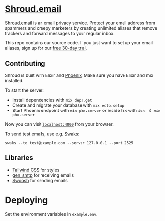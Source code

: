 # [Shroud.email](https://shroud.email/)

[Shroud.email](https://shroud.email/) is an email privacy service. Protect your email address from spammers and creepy marketers
by creating unlimited aliases that remove trackers and forward messages to your regular inbox.

This repo contains our source code. If you just want to set up your email aliases, sign up for our [free 30-day trial](https://app.shroud.email/users/register).

## Contributing

Shroud is built with Elixir and [Phoenix](https://www.phoenixframework.org/). Make sure you
have Elixir and mix installed.

To start the server:

  * Install dependencies with `mix deps.get`
  * Create and migrate your database with `mix ecto.setup`
  * Start Phoenix endpoint with `mix phx.server` or inside IEx with `iex -S mix phx.server`

Now you can visit [`localhost:4000`](http://localhost:4000) from your browser.

To send test emails, use e.g. [Swaks](https://www.jetmore.org/john/code/swaks/):
```
swaks --to test@example.com --server 127.0.0.1 --port 2525
```

## Libraries

- [Tailwind CSS](https://tailwindcss.com/) for styles
- [gen_smtp](https://github.com/gen-smtp/gen_smtp) for receiving emails
- [Swoosh](https://hexdocs.pm/swoosh/Swoosh.html) for sending emails

# Deploying

Set the environment variables in `example.env`.
